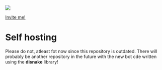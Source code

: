 <a href="https://top.gg/bot/840647743654723614">
  <img src="https://top.gg/api/widget/840647743654723614.svg">
</a>

<a href="https://discord.com/api/oauth2/authorize?client_id=840647743654723614&permissions=8&scope=bot"> Invite me! </a>

# Self hosting
Please do not, atleast fot now since this repository is outdated. There will probably be another repository in the future with the new bot cde written using the <strong>disnake</strong> library!
